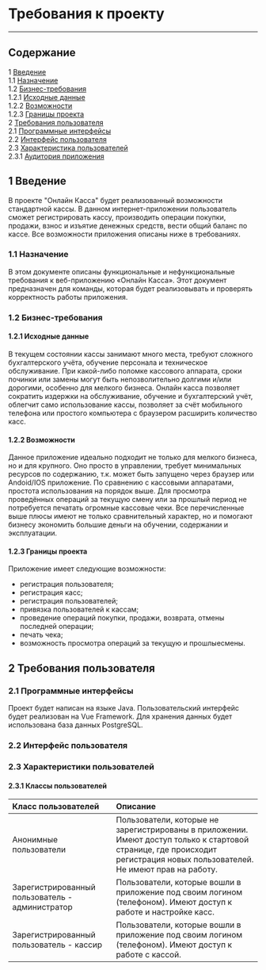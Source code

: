 # Требования к проекту
---

## Содержание

1 [Введение](#intro)  <br>
1.1 [Назначение](#appointment)  <br>
1.2 [Бизнес-требования](#business_requirements)  <br>
1.2.1 [Исходные данные](#initial_data)  <br>
1.2.2 [Возможности](#opportunities)  <br>
1.2.3 [Границы проекта](#project_boundary)   <br>
2 [Требования пользователя](#user_requirements)  <br>
2.1 [Программные интерфейсы](#software_interfaces)  <br>
2.2 [Интерфейс пользователя](#user_interface)   <br>
2.3 [Характеристика пользователей](#charact_users) <br>
2.3.1 [Аудитория приложения](#audit_app) <br>



<a name="intro"/>

## 1 Введение
В проекте "Онлайн Касса" будет реализованный возможности стандартной кассы. В данном интернет-приложении пользователь сможет регистрировать кассу, производить операции покупки, продажи, взнос и изъятие денежных средств, вести общий баланс по кассе. Все возможности приложения описаны ниже в требованиях.

<a name="appointment"/>

### 1.1 Назначение
В этом документе описаны функциональные и нефункциональные требования к веб-приложению «Онлайн Касса». Этот документ предназначен для команды, которая будет реализовывать и проверять корректность работы приложения.

<a name="business_requirements"/>

### 1.2 Бизнес-требования

<a name="initial_data"/>

#### 1.2.1 Исходные данные
В текущем состоянии кассы занимают много места, требуют сложного бухгалтерского учёта, обучение персонала и техническое обслуживание. При какой-либо поломке кассового аппарата, сроки починки или замены могут быть непозволительно долгими и/или дорогими, особенно для мелкого бизнеса.  Онлайн касса позволяет сократить издержки на обслуживание, обучение и бухгалтерский учёт, облегчит само использование кассы, позволяет за счёт мобильного телефона или простого компьютера с браузером расширить количество касс.

<a name="opportunities"/>

#### 1.2.2 Возможности
Данное приложение идеально подходит не только для мелкого бизнеса, но и для крупного. Оно просто в управлении, требует минимальных ресурсов по содержанию, т.к. может быть запущено через браузер или Andoid/IOS приложение. По сравнению с кассовыми аппаратами, простота использования на порядок выше. Для просмотра проведённых операций за текущую смену или за прошлый период не потребуется печатать огромные кассовые чеки. Все перечисленные выше плюсы имеют не только сравнительный характер, но и помогают бизнесу экономить большие деньги на обучении, содержании и эксплуатации.

<a name="project_boundary"/>

#### 1.2.3 Границы проекта
Приложение имеет следующие возможности:
- регистрация пользователя;
- регистрация касс;
- регистрация пользователей;
- привязка пользователей к кассам;
- проведение операций покупки, продажи, возврата, отмены последней операции;
- печать чека;
- возможность просмотра операций за текущую и прошлыесмены.

## 2 Требования пользователя

<a name="software_interfaces"/>

### 2.1 Программные интерфейсы
Проект будет написан на языке Java. Пользовательский интерфейс будет реализован на Vue Framework. Для хранения данных будет использована база данных PostgreSQL.

<a name="user_interface"/>

### 2.2 Интерфейс пользователя


<a name="user_specifications"/>

### 2.3 Характеристики пользователей

<a name="user_classes"/>

#### 2.3.1 Классы пользователей

| Класс пользователей | Описание |
|:---|:---|
| Анонимные пользователи | Пользователи, которые не зарегистрированы в приложении. Имеют доступ только к стартовой странице, где происходит регистрация новых пользователей. Не имеют прав на работу. |
| Зарегистрированный пользователь - администратор | Пользователи, которые вошли в приложение под своим логином (телефоном). Имеют доступ к работе и настройке касс. |
| Зарегистрированный пользователь - кассир | Пользователи, которые вошли в приложение под своим логином (телефоном). Имеют доступ к работе с кассой. |
